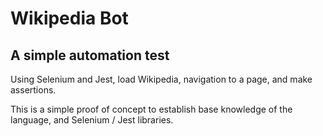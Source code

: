 # Wikipedia Bot
## A simple automation test
Using Selenium and Jest, load Wikipedia, navigation to a page, and make assertions.

This is a simple proof of concept to establish base knowledge of the language, and Selenium / Jest libraries.
